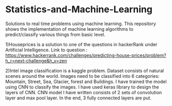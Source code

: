 # Statistics-and-Machine-Learning
Solutions to real time problems using machine learning. This repository shows the implementation of machine learning algorithms to predict/classify various things from basic level.

1)Houseprices is a solution to one of the questions in hackerRank under Artificial Intelligence. 
Link to question : https://www.hackerrank.com/challenges/predicting-house-prices/problem?h_r=next-challenge&h_v=zen 

2)Intel image classification is a kaggle problem. Dataset consists of natural scenes around the world.
  Images need to be classified into 6 categories: Mountain, Street, Sea, Glacier, forest and Buildings. I have trained the model using CNN to classify the images.
  I have used keras library to design the layers of CNN. CNN model I have written consists of 2 sets of convolution layer and max pool layer. In the end, 3 fully connected layers are put.

